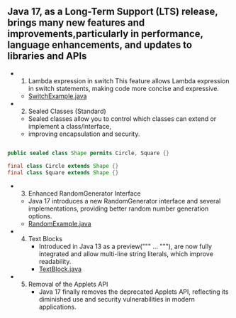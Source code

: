 ## Java 17, as a Long-Term Support (LTS) release, brings many new features and improvements,particularly in performance, language enhancements, and updates to libraries and APIs

* 1. Lambda expression in switch
   This feature allows Lambda expression in switch statements, making code more concise and expressive.
   * [SwitchExample.java](..%2Fsrc%2Fmain%2Fjava%2Forg%2Fdsa%2Finterview%2Ffeature%2Fjava17%2FSwitchExample.java)
* 2. Sealed Classes (Standard)
   * Sealed classes allow you to control which classes can extend or implement a class/interface,
   * improving encapsulation and security.
```java

public sealed class Shape permits Circle, Square {}

final class Circle extends Shape {}
final class Square extends Shape {}

```
* 3. Enhanced RandomGenerator Interface
    * Java 17 introduces a new RandomGenerator interface and several implementations,
      providing better random number generation options.
    * [RandomExample.java](..%2Fsrc%2Fmain%2Fjava%2Forg%2Fdsa%2Finterview%2Ffeature%2Fjava17%2FRandomExample.java)
* 4. Text Blocks
     * Introduced in Java 13 as a preview(""" ... """), are now fully integrated and allow multi-line string literals, which improve readability.
     * [TextBlock.java](..%2Fsrc%2Fmain%2Fjava%2Forg%2Fdsa%2Finterview%2Ffeature%2Fjava17%2FTextBlock.java)
* 5. Removal of the Applets API
     * Java 17 finally removes the deprecated Applets API, reflecting its diminished use and security vulnerabilities in modern applications.